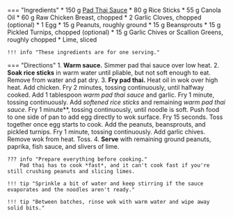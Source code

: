 === "Ingredients"
    * 150 g [Pad Thai Sauce](../../sauces/pad-thai-sauce.md)
    * 80 g Rice Sticks
    * 55 g Canola Oil
    * 60 g Raw Chicken Breast, chopped
    * 2 Garlic Cloves, chopped (optional)
    * 1 Egg
    * 15 g Peanuts, roughly ground
    * 15 g Beansprouts
    * 15 g Pickled Turnips, chopped (optional)
    * 15 g Garlic Chives or Scallion Greens, roughly chopped
    * Lime, sliced

    !!! info "These ingredients are for one serving."

=== "Directions"
    1. **Warm sauce.** Simmer pad thai sauce over low heat.
    2. **Soak rice sticks** in warm water until pliable, but not soft enough to eat. Remove from water and pat dry.
    3. **Fry pad thai.** Heat oil in wok over high heat. Add chicken. Fry 2 minutes, tossing continuously, until halfway cooked. Add 1 tablespoon *warm pad thai sauce* and garlic. Fry 1 minute, tossing continuously. Add *softened rice sticks* and remaining *warm pad thai sauce*. Fry 1 minute**, tossing continuously, until noodle is soft. Push food to one side of pan to add egg directly to wok surface. Fry 15 seconds. Toss together once egg starts to cook. Add the peanuts, beansprouts, and pickled turnips. Fry 1 minute, tossing continuously. Add garlic chives. Remove wok from heat. Toss.
    4. **Serve** with remaining ground peanuts, paprika, fish sauce, and slivers of lime.

    ??? info "Prepare everything before cooking."
        Pad thai has to cook *fast*, and it can't cook fast if you're still crushing peanuts and slicing limes.

    !!! tip "Sprinkle a bit of water and keep stirring if the sauce evaporates and the noodles aren't ready."

    !!! tip "Between batches, rinse wok with warm water and wipe away solid bits."

[^1]:
    Techamuanvivit, Pim. ["Pad Thai for Beginners."](http://web.baz.org/adam/recipes/pad_thai_for_be.html) *Chez Pim.* 21 January 2007.
